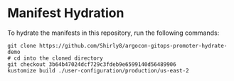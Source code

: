 # Manifest Hydration

To hydrate the manifests in this repository, run the following commands:

```shell
git clone https://github.com/Shirly8/argocon-gitops-promoter-hydrate-demo
# cd into the cloned directory
git checkout 3b64b47024dcf729c3fdeb9e6599140d56489906
kustomize build ./user-configuration/production/us-east-2
```

